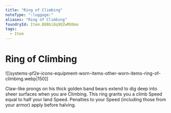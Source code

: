 ```yaml
---
title: "Ring of Climbing"
noteType: ":luggage:"
aliases: "Ring of Climbing"
foundryId: Item.B8Bbi8q9QZwMUOmo
tags:
  - Item
---
```


# Ring of Climbing
![[systems-pf2e-icons-equipment-worn-items-other-worn-items-ring-of-climbing.webp|150]]

Claw-like prongs on his thick golden band bears extend to dig deep into sheer surfaces when you are Climbing. This ring grants you a climb Speed equal to half your land Speed. Penalties to your Speed (including those from your armor) apply before halving.
